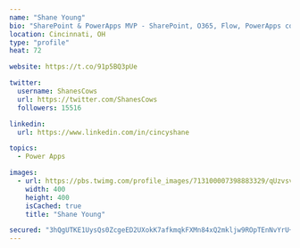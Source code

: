 ```yaml
---
name: "Shane Young"
bio: "SharePoint & PowerApps MVP - SharePoint, O365, Flow, PowerApps consulting? @PowerApps911 | Pure Snark? You found it."
location: Cincinnati, OH
type: "profile"
heat: 72

website: https://t.co/91p5BQ3pUe

twitter:
  username: ShanesCows
  url: https://twitter.com/ShanesCows
  followers: 15516

linkedin:
  url: https://www.linkedin.com/in/cincyshane

topics:
  - Power Apps

images:
  - url: https://pbs.twimg.com/profile_images/713100007398883329/qUzvsvQ3_400x400.jpg
    width: 400
    height: 400
    isCached: true
    title: "Shane Young"

secured: "3hQgUTKE1UysQs0ZcgeED2UXokK7afkmqkFXMn84xQ2mkljw9ROpTEnNvYrU+ZWRIYr9z3Vkrlw8qWoj9PSNVYT7kAQhLUo4uJg4dehwOih97PCNJEQvHVyy8ui5q3hZkeko8HbBquuR57HT2ZQ3w/5fQ07l4aA0mf0cNVLkaFsmaSWoxHXDBYk5mnEL3ym6ZXiwNfdbO47ZR9HrZrFGRsvvtb/zkLqlCpF2J5gBQ3rsTise6eUm1F/afgL+BFViBVJdWc7XKFUdRx6OkfdS5dnpxgsfTF4f+k8xsWxgiCTeRnrvjmOGQWQRCFQsCATyVjM0kyRBUcaI2BLsokW0VVDeOgMeFOtJs9SIEeDgLBTugX+K9grfEwUL3QFFwTPv4gM7hJftw+PzF9f/GNALKLnOv/7QLmyfZKoXxg26JBE=;hS4bzDNptdWB0RXPza4wkw=="
---
```


